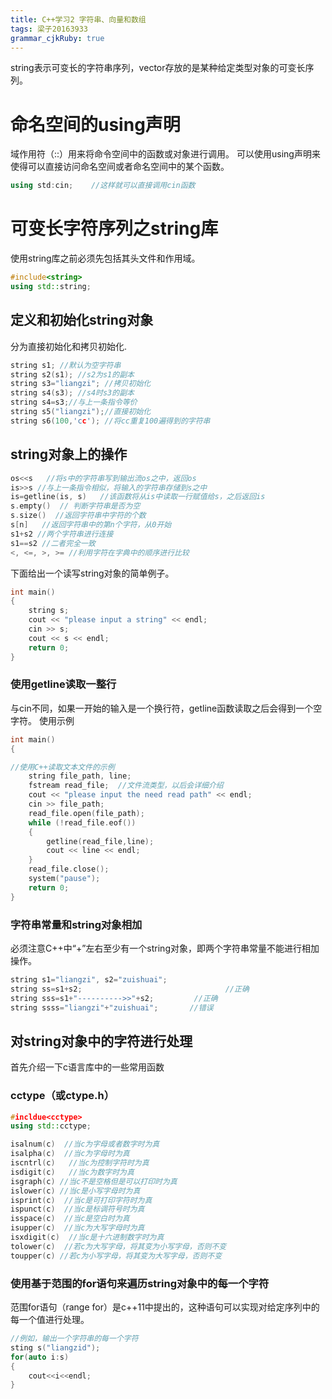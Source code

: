 ```yaml
---
title: C++学习2 字符串、向量和数组
tags: 梁子20163933
grammar_cjkRuby: true
---
```

string表示可变长的字符串序列，vector存放的是某种给定类型对象的可变长序列。
# 命名空间的using声明
域作用符（::）用来将命令空间中的函数或对象进行调用。
可以使用using声明来使得可以直接访问命名空间或者命名空间中的某个函数。
```c++
using std:cin;    //这样就可以直接调用cin函数
```
# 可变长字符序列之string库
使用string库之前必须先包括其头文件和作用域。
```c++
#include<string>
using std::string;
```
## 定义和初始化string对象
分为直接初始化和拷贝初始化.
```c++
string s1; //默认为空字符串
string s2(s1); //s2为s1的副本
string s3="liangzi"; //拷贝初始化
string s4(s3); //s4时s3的副本
string s4=s3;//与上一条指令等价
string s5("liangzi");//直接初始化
string s6(100,'cc'); //将cc重复100遍得到的字符串
```
## string对象上的操作
```c++
os<<s   //将s中的字符串写到输出流os之中，返回os
is>>s //与上一条指令相似，将输入的字符串存储到s之中
is=getline(is, s)   //该函数将从is中读取一行赋值给s，之后返回is
s.empty()  // 判断字符串是否为空
s.size()  //返回字符串中字符的个数
s[n]   //返回字符串中的第n个字符，从0开始
s1+s2 //两个字符串进行连接
s1==s2 //二者完全一致
<, <=, >, >= //利用字符在字典中的顺序进行比较
```
下面给出一个读写string对象的简单例子。
```c++
int main()
{
	string s;
	cout << "please input a string" << endl;
	cin >> s;
	cout << s << endl;
	return 0;
}
```
### 使用getline读取一整行
与cin不同，如果一开始的输入是一个换行符，getline函数读取之后会得到一个空字符。
使用示例
```c++
int main()
{

//使用C++读取文本文件的示例
	string file_path, line;
	fstream read_file;  //文件流类型，以后会详细介绍
	cout << "please input the need read path" << endl;
	cin >> file_path;
	read_file.open(file_path);
	while (!read_file.eof())
	{
		getline(read_file,line);
		cout << line << endl;
	}
	read_file.close();
	system("pause");
	return 0;
}
```
### 字符串常量和string对象相加
必须注意C++中“+”左右至少有一个string对象，即两个字符串常量不能进行相加操作。
```c++
string s1="liangzi", s2="zuishuai";
string ss=s1+s2;                                //正确
string sss=s1+"---------->>"+s2;         //正确
string ssss="liangzi"+"zuishuai";       //错误
```
## 对string对象中的字符进行处理
首先介绍一下c语言库中的一些常用函数
### cctype（或ctype.h）
```c++
#incldue<cctype>
using std::cctype;

isalnum(c)  //当c为字母或者数字时为真
isalpha(c)  //当c为字母时为真
iscntrl(c)   //当c为控制字符时为真
isdigit(c)   //当c为数字时为真
isgraph(c) //当c不是空格但是可以打印时为真
islower(c) //当c是小写字母时为真
isprint(c)  //当c是可打印字符时为真
ispunct(c)  //当c是标调符号时为真
isspace(c)  //当c是空白时为真
isupper(c)  //当c为大写字母时为真
isxdigit(c)  //当c是十六进制数字时为真
tolower(c)  //若c为大写字母，将其变为小写字母，否则不变
toupper(c) //若c为小写字母，将其变为大写字母，否则不变
```
### 使用基于范围的for语句来遍历string对象中的每一个字符
范围for语句（range for）是c++11中提出的，这种语句可以实现对给定序列中的每一个值进行处理。
```c++
//例如，输出一个字符串的每一个字符
sting s("liangzid");
for(auto i:s)
{
	cout<<i<<endl;
}
```




